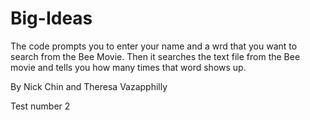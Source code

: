 # Big-Ideas
The code prompts you to enter your name and a wrd that you want to search from the Bee Movie. Then it searches the text file from the Bee movie and tells you how many times that word shows up. 

By Nick Chin and Theresa Vazapphilly 

Test number 2
